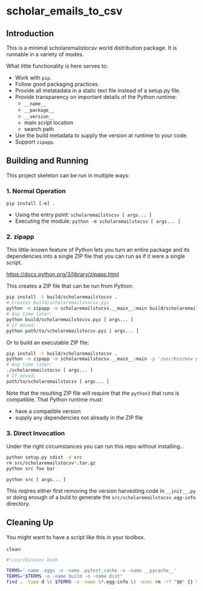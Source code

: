 # scholar_emails_to_csv

## Introduction

This is a minimal scholaremailstocsv world distribution package.
It is runnable in a variety of modes.

What little functionality is here serves to:

- Work with `pip`.
- Follow good packaging practices.
- Provide all metatadata in a static text file instead of a setup.py file.
- Provide transparency on important details of the Python runtime:
    - `__name__`
    - `__package__`
    - `__version__`
    - main script location
    - search path
- Use the build metadata to supply the version at runtime to your code.
- Support `zipapp`.

## Building and Running

This project skeleton can be run in multiple ways:

### 1. Normal Operation

`pip install [-e] .`

- Using the entry point: `scholaremailstocsv [ args... ]`
- Executing the module: `python -m scholaremailstocsv [ args... ]`

### 2. zipapp

This little-known feature of Python lets you turn an entire package and its dependencies
into a single ZIP file that you can run as if it were a single script.

https://docs.python.org/3/library/zipapp.html

This creates a ZIP file that can be run from Python:

```bash
pip install -t build/scholaremailstocsv .
# Creates build/scholaremailstocsv.pyz
python -m zipapp -m scholaremailstocsv.__main__:main build/scholaremailstocsv
# Any time later:
python build/scholaremailstocsv.pyz [ args... ]
# If moved:
python path/to/scholaremailstocsv.pyz [ args... ]
```

Or to build an executable ZIP file:

```bash
pip install -t build/scholaremailstocsv .
python -m zipapp -m scholaremailstocsv.__main__:main -p '/usr/bin/env python3' -o scholaremailstocsv build/scholaremailstocsv
# Any time later:
./scholaremailstocsv [ args... ]
# If moved:
path/to/scholaremailstocsv [ args... ]
```

Note that the resulting ZIP file will require that the `python3` that runs is compatible.
That Python runtime must:

- have a compatible version
- supply any dependencies not already in the ZIP file

### 3. Direct Invocation

Under the right circumstances you can run this repo without installing...

```bash
python setup.py sdist -d src
rm src/scholaremailstocsv*.tar.gz
python src foo bar
```

`python src [ args... ]`

This reqires either first removing the version harvesting code in `__init__.py`
or doing enough of a buld to generate the `src/scholaremailstocsv.egg-info` directory.

## Cleaning Up

You might want to have a script like this in your toolbox.

`clean`:
```bash
#!/usr/bin/env bash

TERMS='-name .eggs -o -name .pytest_cache -o -name __pycache__'
TERMS="$TERMS -o -name build -o -name dist"
find . -type d \( $TERMS -o -name \*.egg-info \) -exec rm -rf "$@" {} \; -prune
```
